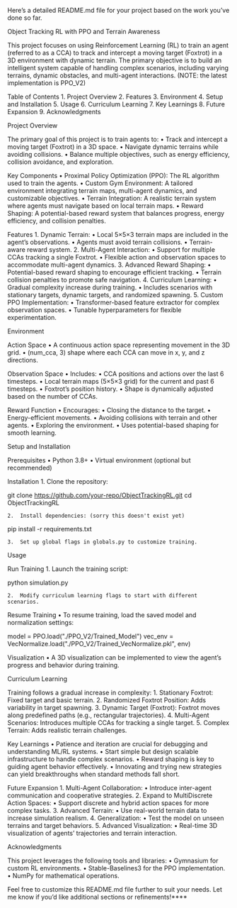 Here’s a detailed README.md file for your project based on the work you’ve done so far.

Object Tracking RL with PPO and Terrain Awareness

This project focuses on using Reinforcement Learning (RL) to train an agent (referred to as a CCA) to track and intercept a moving target (Foxtrot) in a 3D environment with dynamic terrain. The primary objective is to build an intelligent system capable of handling complex scenarios, including varying terrains, dynamic obstacles, and multi-agent interactions. (NOTE: the latest implementation is PPO_V2)

Table of Contents
	1.	Project Overview
	2.	Features
	3.	Environment
	4.	Setup and Installation
	5.	Usage
	6.	Curriculum Learning
	7.	Key Learnings
	8.	Future Expansion
	9.	Acknowledgments

Project Overview

The primary goal of this project is to train agents to:
	•	Track and intercept a moving target (Foxtrot) in a 3D space.
	•	Navigate dynamic terrains while avoiding collisions.
	•	Balance multiple objectives, such as energy efficiency, collision avoidance, and exploration.

Key Components
	•	Proximal Policy Optimization (PPO): The RL algorithm used to train the agents.
	•	Custom Gym Environment: A tailored environment integrating terrain maps, multi-agent dynamics, and customizable objectives.
	•	Terrain Integration: A realistic terrain system where agents must navigate based on local terrain maps.
	•	Reward Shaping: A potential-based reward system that balances progress, energy efficiency, and collision penalties.

Features
	1.	Dynamic Terrain:
	•	Local 5×5×3 terrain maps are included in the agent’s observations.
	•	Agents must avoid terrain collisions.
	•	Terrain-aware reward system.
	2.	Multi-Agent Interaction:
	•	Support for multiple CCAs tracking a single Foxtrot.
	•	Flexible action and observation spaces to accommodate multi-agent dynamics.
	3.	Advanced Reward Shaping:
	•	Potential-based reward shaping to encourage efficient tracking.
	•	Terrain collision penalties to promote safe navigation.
	4.	Curriculum Learning:
	•	Gradual complexity increase during training.
	•	Includes scenarios with stationary targets, dynamic targets, and randomized spawning.
	5.	Custom PPO Implementation:
	•	Transformer-based feature extractor for complex observation spaces.
	•	Tunable hyperparameters for flexible experimentation.

Environment

Action Space
	•	A continuous action space representing movement in the 3D grid.
	•	(num_cca, 3) shape where each CCA can move in x, y, and z directions.

Observation Space
	•	Includes:
	•	CCA positions and actions over the last 6 timesteps.
	•	Local terrain maps (5×5×3 grid) for the current and past 6 timesteps.
	•	Foxtrot’s position history.
	•	Shape is dynamically adjusted based on the number of CCAs.

Reward Function
	•	Encourages:
	•	Closing the distance to the target.
	•	Energy-efficient movements.
	•	Avoiding collisions with terrain and other agents.
	•	Exploring the environment.
	•	Uses potential-based shaping for smooth learning.

Setup and Installation

Prerequisites
	•	Python 3.8+
	•	Virtual environment (optional but recommended)

Installation
	1.	Clone the repository:

git clone https://github.com/your-repo/ObjectTrackingRL.git
cd ObjectTrackingRL


	2.	Install dependencies: (sorry this doesn't exist yet)

pip install -r requirements.txt


	3.	Set up global flags in globals.py to customize training.

Usage

Run Training
	1.	Launch the training script:

python simulation.py


	2.	Modify curriculum learning flags to start with different scenarios.

Resume Training
	•	To resume training, load the saved model and normalization settings:

model = PPO.load("./PPO_V2/Trained_Model")
vec_env = VecNormalize.load("./PPO_V2/Trained_VecNormalize.pkl", env)



Visualization
	•	A 3D visualization can be implemented to view the agent’s progress and behavior during training.

Curriculum Learning

Training follows a gradual increase in complexity:
	1.	Stationary Foxtrot: Fixed target and basic terrain.
	2.	Randomized Foxtrot Position: Adds variability in target spawning.
	3.	Dynamic Target (Foxtrot): Foxtrot moves along predefined paths (e.g., rectangular trajectories).
	4.	Multi-Agent Scenarios: Introduces multiple CCAs for tracking a single target.
	5.	Complex Terrain: Adds realistic terrain challenges.

Key Learnings
	•	Patience and iteration are crucial for debugging and understanding ML/RL systems.
	•	Start simple but design scalable infrastructure to handle complex scenarios.
	•	Reward shaping is key to guiding agent behavior effectively.
	•	Innovating and trying new strategies can yield breakthroughs when standard methods fall short.

Future Expansion
	1.	Multi-Agent Collaboration:
	•	Introduce inter-agent communication and cooperative strategies.
	2.	Expand to MultiDiscrete Action Spaces:
	•	Support discrete and hybrid action spaces for more complex tasks.
	3.	Advanced Terrain:
	•	Use real-world terrain data to increase simulation realism.
	4.	Generalization:
	•	Test the model on unseen terrains and target behaviors.
	5.	Advanced Visualization:
	•	Real-time 3D visualization of agents’ trajectories and terrain interaction.

Acknowledgments

This project leverages the following tools and libraries:
	•	Gymnasium for custom RL environments.
	•	Stable-Baselines3 for the PPO implementation.
	•	NumPy for mathematical operations.

Feel free to customize this README.md file further to suit your needs. Let me know if you’d like additional sections or refinements!****
